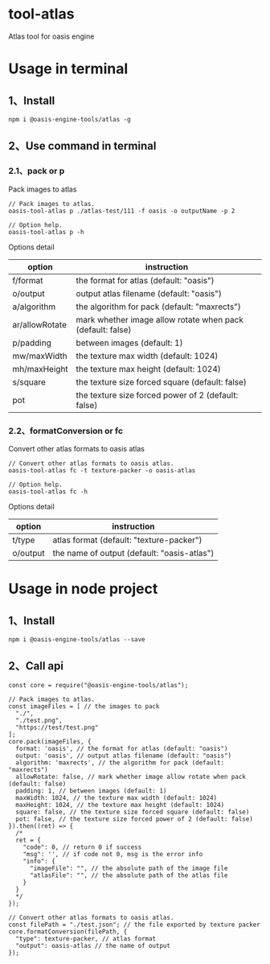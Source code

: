 # tool-atlas

Atlas tool for oasis engine

# Usage in terminal

## 1、Install

```
npm i @oasis-engine-tools/atlas -g
```

## 2、Use command in terminal

### 2.1、pack or p

Pack images to atlas

```
// Pack images to atlas.
oasis-tool-atlas p ./atlas-test/111 -f oasis -o outputName -p 2

// Option help.
oasis-tool-atlas p -h
```

Options detail

| option         | instruction                                                |
| -------------- | ---------------------------------------------------------- |
| f/format       | the format for atlas (default: "oasis")                    |
| o/output       | output atlas filename (default: "oasis")                   |
| a/algorithm    | the algorithm for pack (default: "maxrects")               |
| ar/allowRotate | mark whether image allow rotate when pack (default: false) |
| p/padding      | between images (default: 1)                                |
| mw/maxWidth    | the texture max width (default: 1024)                      |
| mh/maxHeight   | the texture max height (default: 1024)                     |
| s/square       | the texture size forced square (default: false)            |
| pot            | the texture size forced power of 2 (default: false)        |

### 2.2、formatConversion or fc

Convert other atlas formats to oasis atlas

```
// Convert other atlas formats to oasis atlas.
oasis-tool-atlas fc -t texture-packer -o oasis-atlas

// Option help.
oasis-tool-atlas fc -h
```

Options detail

| option   | instruction                                 |
| -------- | ------------------------------------------- |
| t/type   | atlas format (default: "texture-packer")    |
| o/output | the name of output (default: "oasis-atlas") |

# Usage in node project

## 1、Install

```
npm i @oasis-engine-tools/atlas --save
```

## 2、Call api

```
const core = require("@oasis-engine-tools/atlas");

// Pack images to atlas.
const imageFiles = [ // the images to pack
  "./",
  "./test.png",
  "https://test/test.png"
];
core.pack(imageFiles, {
  format: 'oasis', // the format for atlas (default: "oasis")
  output: 'oasis', // output atlas filename (default: "oasis")
  algorithm: 'maxrects', // the algorithm for pack (default: "maxrects")
  allowRotate: false, // mark whether image allow rotate when pack (default: false)
  padding: 1, // between images (default: 1)
  maxWidth: 1024, // the texture max width (default: 1024)
  maxHeight: 1024, // the texture max height (default: 1024)
  square: false, // the texture size forced square (default: false)
  pot: false, // the texture size forced power of 2 (default: false)
}).then((ret) => {
  /*
  ret = {
    "code": 0, // return 0 if success
    "msg": '', // if code not 0, msg is the error info
    "info": {
      "imageFile": "", // the absolute path of the image file
      "atlasFile": "", // the absolute path of the atlas file
    }
  }
  */
});

// Convert other atlas formats to oasis atlas.
const filePath = "./test.json"; // the file exported by texture packer
core.formatConversion(filePath, {
  "type": texture-packer, // atlas format
  "output": oasis-atlas // the name of output
});
```
